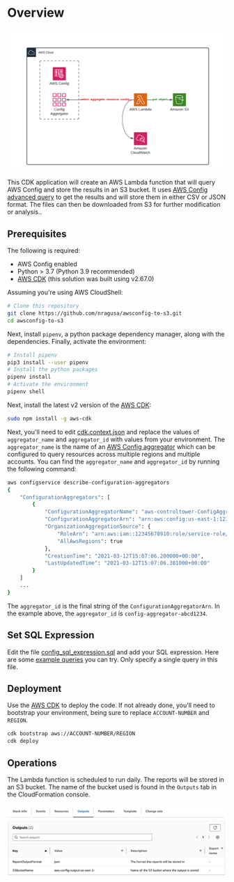 # Overview

![Architecture Overview](images/overview.png)

This CDK application will create an AWS Lambda function that will query AWS Config and store the results in an S3 bucket. It uses [AWS Config advanced query](https://docs.aws.amazon.com/config/latest/developerguide/querying-AWS-resources.html) to get the results and will store them in either CSV or JSON format. The files can then be downloaded from S3 for further modification or analysis..

## Prerequisites

The following is required:

* AWS Config enabled
* Python > 3.7 (Python 3.9 recommended)
* [AWS CDK](https://aws.amazon.com/cdk/) (this solution was built using v2.67.0)

Assuming you're using AWS CloudShell:

```bash
# Clone this repository
git clone https://github.com/nragusa/awsconfig-to-s3.git
cd awsconfig-to-s3
```

Next, install `pipenv`, a python package dependency manager, along with the dependencies. Finally, activate the environment:

```bash
# Install pipenv
pip3 install --user pipenv
# Install the python packages
pipenv install
# Activate the environment
pipenv shell
```

Next, install the latest v2 version of the [AWS CDK](https://aws.amazon.com/cdk/):

```bash
sudo npm install -g aws-cdk
```

Next, you'll need to edit [cdk.context.json](cdk.context.json) and replace the values of `aggregator_name` and `aggregator_id`
with values from your environment. The `aggregator_name` is the name of an [AWS Config aggregator](https://docs.aws.amazon.com/config/latest/developerguide/aggregate-data.html)
which can be configured to query resources across multiple regions and multiple accounts. You can find the `aggregator_name`
and `aggregator_id` by running the following command:

```bash
aws configservice describe-configuration-aggregators   
{
    "ConfigurationAggregators": [
        {
            "ConfigurationAggregatorName": "aws-controltower-ConfigAggregatorForOrganizations",
            "ConfigurationAggregatorArn": "arn:aws:config:us-east-1:12345678910:config-aggregator/config-aggregator-abcd1234",
            "OrganizationAggregationSource": {
                "RoleArn": "arn:aws:iam::12345678910:role/service-role/AWSControlTowerConfigAggregatorRoleForOrganizations",
                "AllAwsRegions": true
            },
            "CreationTime": "2021-03-12T15:07:06.200000+00:00",
            "LastUpdatedTime": "2021-03-12T15:07:06.381000+00:00"
        }
    ]
    ...
}
```

The `aggregator_id` is the final string of the `ConfigurationAggregatorArn`. In the example above, the `aggregator_id` is `config-aggregator-abcd1234`.

## Set SQL Expression

Edit the file [config_sql_expression.sql](functions/config_sql_expression.sql) and add your SQL expression. Here are some [example queries](https://docs.aws.amazon.com/config/latest/developerguide/example-query.html) you can try. Only specify a single query in this file.

## Deployment

Use the [AWS CDK](https://aws.amazon.com/cdk/) to deploy the code. If not already done, you'll need to bootstrap your environment, being sure to replace `ACCOUNT-NUMBER` and `REGION`.

```bash
cdk bootstrap aws://ACCOUNT-NUMBER/REGION
cdk deploy
```

## Operations

The Lambda function is scheduled to run daily. The reports will be stored in an S3 bucket. The name of the bucket used is found in the `Outputs` tab in the CloudFormation console.

![outputs](images/outputs.png)

